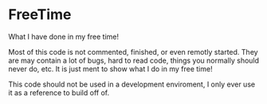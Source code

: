 # FreeTime
What I have done in my free time!

Most of this code is not commented, finished, or even remotly started.  They are may contain a lot of bugs, hard to read code, things you normally should never do, etc. It is just ment to show what I do in my free time!

This code should not be used in a development enviroment, I only ever use it as a reference to build off of.
